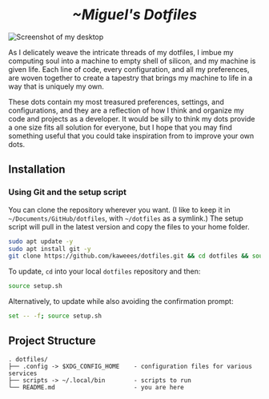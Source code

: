 <div align="center">
  <h1><em>~Miguel's Dotfiles</em></h1>
</div>

![Screenshot of my desktop]()

As I delicately weave the intricate threads of my dotfiles, I imbue my computing soul into a machine to empty shell of silicon, and my machine is given life. Each line of code, every configuration, and all my preferences, are woven together to create a tapestry that brings my machine to life in a way that is uniquely my own.

These dots contain my most treasured preferences, settings, and configurations, and they are a reflection of how I think and organize my code and projects as a developer. It would be silly to think my dots provide a one size fits all solution for everyone, but I hope that you may find something useful that you could take inspiration from to improve your own dots.

## Installation

### Using Git and the setup script

You can clone the repository wherever you want. (I like to keep it in `~/Documents/GitHub/dotfiles`, with `~/dotfiles` as a symlink.) The setup script will pull in the latest version and copy the files to your home folder.

```bash
sudo apt update -y
sudo apt install git -y
git clone https://github.com/kaweees/dotfiles.git && cd dotfiles && source setup.sh
```

To update, `cd` into your local `dotfiles` repository and then:

```bash
source setup.sh
```

Alternatively, to update while also avoiding the confirmation prompt:

```bash
set -- -f; source setup.sh
```

<!-- PROJECT FILE STRUCTURE -->
## Project Structure

```
. dotfiles/
├── .config -> $XDG_CONFIG_HOME    - configuration files for various services
├── scripts -> ~/.local/bin        - scripts to run
└── README.md                      - you are here
```